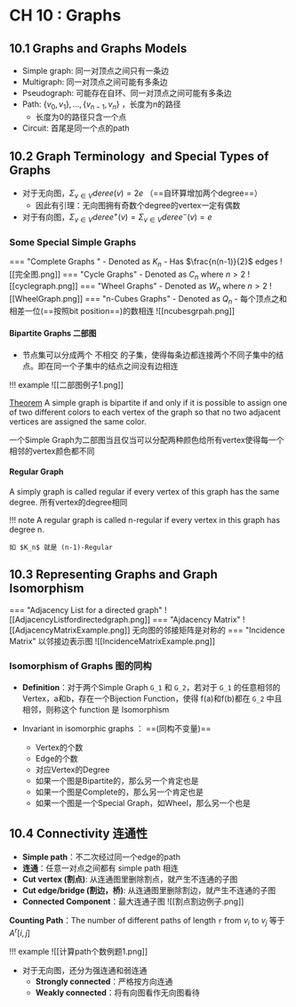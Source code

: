 # CH 10 : Graphs

## 10.1 Graphs and Graphs Models

- Simple graph: 同一对顶点之间只有一条边
- Multigraph: 同一对顶点之间可能有多条边
- Pseudograph: 可能存在自环、同一对顶点之间可能有多条边
- Path: $\{v_0 ,v_1\},...,\{v_{n-1} ,v_{n}\}$ ，长度为n的路径
	- 长度为0的路径只含一个点
- Circuit: 首尾是同一个点的path

## 10.2 Graph Terminology  and Special Types of Graphs

- 对于无向图，$\Sigma _{v\in V} deree(v)=2e$  （==自环算增加两个degree==）
	- 因此有引理：无向图拥有奇数个degree的vertex一定有偶数
- 对于有向图，$\Sigma _{v\in V} deree^+(v) = \Sigma _{v\in V} deree^-(v) =e$

### Some Special Simple Graphs

=== "Complete Graphs "
	- Denoted as $K_n$
	- Has $\frac{n(n-1)}{2}$ edges
	![[完全图.png]]
=== "Cycle Graphs"
	- Denoted as $C_n$ where $n\gt 2$
	![[cyclegraph.png]]
=== "Wheel Graphs"
	- Denoted as $W_n$ where $n\gt 2$
	![[WheelGraph.png]]
=== "n-Cubes Graphs"
	- Denoted as $Q_n$
	- 每个顶点之和相差一位(==按照bit position==)的数相连
	![[ncubesgrpah.png]]

#### Bipartite Graphs 二部图

- 节点集可以分成两个 不相交 的子集，使得每条边都连接两个不同子集中的结点。即在同一个子集中的结点之间没有边相连

!!! example 
	![[二部图例子1.png]]

[Theorem](#)
A simple graph is bipartite if and only if it is possible to assign one of two different colors to each vertex of the graph so that no two adjacent vertices are assigned the same color.

一个Simple Graph为二部图当且仅当可以分配两种颜色给所有vertex使得每一个相邻的vertex颜色都不同

#### Regular Graph

A simply graph is called regular if every vertex of this graph has the same degree.
所有vertex的degree相同

!!! note
	A regular graph is called n-regular if every vertex in this graph has degree n.
	
	如 $K_n$ 就是 (n-1)-Regular

## 10.3 Representing Graphs and Graph Isomorphism

=== "Adjacency List for a directed graph"
	![[AdjacencyListfordirectedgraph.png]]
=== "Ajdacency Matrix"
	![[AdjacencyMatrixExample.png]]
	无向图的邻接矩阵是对称的
=== "Incidence Matrix"
	以邻接边表示图
	![[IncidenceMatrixExample.png]]

### Isomorphism of Graphs 图的同构

- **Definition**：对于两个Simple Graph `G_1` 和 `G_2`，若对于 `G_1` 的任意相邻的Vertex，a和b，存在一个Bijection Function，使得 f(a)和f(b)都在 `G_2` 中且相邻，则称这个 function 是 Isomorphism

- Invariant in isomorphic graphs ： ==(同构不变量)==
	- Vertex的个数
	- Edge的个数
	- 对应Vertex的Degree
	- 如果一个图是Bipartite的，那么另一个肯定也是
	- 如果一个图是Complete的，那么另一个肯定也是 
	- 如果一个图是一个Special Graph，如Wheel，那么另一个也是

## 10.4 Connectivity 连通性

- **Simple path**：不二次经过同一个edge的path
- **连通**：任意一对点之间都有 simple path 相连
- **Cut vertex (割点)**: 从连通图里删除割点，就产生不连通的子图
- **Cut edge/bridge (割边，桥)**: 从连通图里删除割边，就产生不连通的子图
- **Connected Component**：最大连通子图
![[割点割边例子.png]]



**Counting Path**：The number of different paths of length `r` from $v_i$ to $v_j$ 等于 $A^r[i,j]$

!!! example
	![[计算path个数例题1.png]]

- 对于无向图，还分为强连通和弱连通
	- **Strongly connected**：严格按方向连通
	- **Weakly connected**：将有向图看作无向图看待

